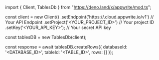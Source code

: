 import { Client, TablesDb } from "https://deno.land/x/appwrite/mod.ts";

const client = new Client()
    .setEndpoint('https://<REGION>.cloud.appwrite.io/v1') // Your API Endpoint
    .setProject('<YOUR_PROJECT_ID>') // Your project ID
    .setKey('<YOUR_API_KEY>'); // Your secret API key

const tablesDB = new TablesDb(client);

const response = await tablesDB.createRows({
    databaseId: '<DATABASE_ID>',
    tableId: '<TABLE_ID>',
    rows: []
});
